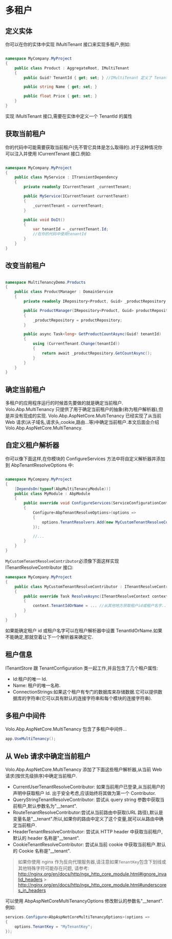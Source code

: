 # 多租户

## 定义实体

你可以在你的实体中实现 IMultiTenant 接口来实现多租户,例如:

```C#

namespace MyCompany.MyProject
{
    public class Product : AggregateRoot, IMultiTenant
    {
        public Guid? TenantId { get; set; } //IMultiTenant 定义了 TenantId 属性

        public string Name { get; set; }

        public float Price { get; set; }
    }
}
```

实现 IMultiTenant 接口,需要在实体中定义一个 TenantId 的属性

## 获取当前租户

你的代码中可能需要获取当前租户(先不管它具体是怎么取得的).对于这种情况你可以注入并使用 ICurrentTenant 接口.例如:

```C#

namespace MyCompany.MyProject
{
    public class MyService : ITransientDependency
    {
        private readonly ICurrentTenant _currentTenant;

        public MyService(ICurrentTenant currentTenant)
        {
            _currentTenant = currentTenant;
        }

        public void DoIt()
        {
            var tenantId = _currentTenant.Id;
            //在你的代码中使用tenantId
        }
    }
}
```

## 改变当前租户

```csharp

namespace MultiTenancyDemo.Products
{
    public class ProductManager : DomainService
    {
        private readonly IRepository<Product, Guid> _productRepository;

        public ProductManager(IRepository<Product, Guid> productRepository)
        {
            _productRepository = productRepository;
        }

        public async Task<long> GetProductCountAsync(Guid? tenantId)
        {
            using (CurrentTenant.Change(tenantId))
            {
                return await _productRepository.GetCountAsync();
            }
        }
    }
}
```

## 确定当前租户

多租户的应用程序运行的时候首先要做的就是确定当前租户.
Volo.Abp.MultiTenancy 只提供了用于确定当前租户的抽象(称为租户解析器),但是并没有现成的实现.
Volo.Abp.AspNetCore.MultiTenancy 已经实现了从当前 Web 请求(从子域名,请求头,cookie,路由...等)中确定当前租户.本文后面会介绍 Volo.Abp.AspNetCore.MultiTenancy.

## 自定义租户解析器

你可以像下面这样,在你模块的 ConfigureServices 方法中将自定义解析器并添加到 AbpTenantResolveOptions 中:

```C#

namespace MyCompany.MyProject
{
    [DependsOn(typeof(AbpMultiTenancyModule))]
    public class MyModule : AbpModule
    {
        public override void ConfigureServices(ServiceConfigurationContext context)
        {
            Configure<AbpTenantResolveOptions>(options =>
            {
                options.TenantResolvers.Add(new MyCustomTenantResolveContributor());
            });

            //...
        }
    }
}
```

`MyCustomTenantResolveContributor`必须像下面这样实现 ITenantResolveContributor 接口:

```C#
namespace MyCompany.MyProject
{
    public class MyCustomTenantResolveContributor : ITenantResolveContributor
    {
        public override Task ResolveAsync(ITenantResolveContext context)
        {
            context.TenantIdOrName = ... //从其他地方获取租户id或租户名字...
        }
    }
}
```

如果能确定租户 id 或租户名字可以在租户解析器中设置 TenantIdOrName.如果不能确定,那就空着让下一个解析器来确定它.

## 租户信息

ITenantStore 跟 TenantConfiguration 类一起工作,并且包含了几个租户属性:

- Id:租户的唯一 Id.
- Name: 租户的唯一名称.
- ConnectionStrings:如果这个租户有专门的数据库来存储数据.它可以提供数据库的字符串(它可以具有默认的连接字符串和每个模块的连接字符串).

## 多租户中间件

Volo.Abp.AspNetCore.MultiTenancy 包含了多租户中间件...

```C#
app.UseMultiTenancy();
```

## 从 Web 请求中确定当前租户

Volo.Abp.AspNetCore.MultiTenancy 添加了下面这些租户解析器,从当前 Web 请求(按优先级排序)中确定当前租户.

- CurrentUserTenantResolveContributor: 如果当前用户已登录,从当前用户的声明中获取租户 Id. 出于安全考虑,应该始终将其做为第一个 Contributor.
- QueryStringTenantResolveContributor: 尝试从 query string 参数中获取当前租户,默认参数名为"\_\_tenant".
- RouteTenantResolveContributor:尝试从当前路由中获取(URL 路径),默认是变量名是"\_\_tenant".所以,如果你的路由中定义了这个变量,就可以从路由中确定当前租户.
- HeaderTenantResolveContributor: 尝试从 HTTP header 中获取当前租户,默认的 header 名称是"\_\_tenant".
- CookieTenantResolveContributor: 尝试从当前 cookie 中获取当前租户.默认的 Cookie 名称是"\_\_tenant".

> 如果你使用 nginx 作为反向代理服务器,请注意如果`TenantKey`包含下划线或其他特殊字符可能存在问题, 请参考:
> http://nginx.org/en/docs/http/ngx_http_core_module.html#ignore_invalid_headers > http://nginx.org/en/docs/http/ngx_http_core_module.html#underscores_in_headers

可以使用 AbpAspNetCoreMultiTenancyOptions 修改默认的参数名"\_\_tenant".例如:

```C#
services.Configure<AbpAspNetCoreMultiTenancyOptions>(options =>
{
    options.TenantKey = "MyTenantKey";
});
```
